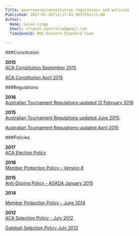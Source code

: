 ```yaml
---
Title: governance/constitution regulations and policies
Published: 2017-01-26T13:17:41.5677551+11:00
Author:
  Name: Susan Linge
  Email: croquet.australia@gmail.com
  TimeZoneId: AUS Eastern Standard Time

---
```

###Constitution

**2015**
<br/>[ACA Constitution September 2015](/aca-constitution-as-at-september-2015.pdf)

[ACA Constitution April 2015](/aca-constitution-9-april-2015.pdf)

###Regulations

**2016**
<br/>[Australian Tournament Regulations updated 12 February 2016](/tregs-amended-12-february-2016.pdf)

**2015**
<br/>[Australian Tournament Regulations updated June 2015](/tregs-amended-15-june-2015.pdf).

[Australian Tournament Regulations updated April 2015](/tregs-amended-8-april-2015.pdf)

###Policies

**2017**
<br/>[ACA Election Policy](/governance/election-policy-1.pdf)

**2016**
<br/>[Member Protection Policy – Version 8](/governance/aca-mpp-june-2016-.pdf)

**2015**
<br/>[Anti-Doping Policy - ASADA January 2015](/croquet-final-anti-doping-policy-copy.pdf)

**2014**

[Member Protection Policy - June 2014](/aca-mpp-approved-by-asc-may-2014-copy.pdf)

**2012**
<br/>[ACA Selection Policy - July 2012](/selection-policy-approved-11-july-2012.pdf)

[Gateball Selection Policy July 2012](/gateball-selection-policy-16-jul-2012.pdf)